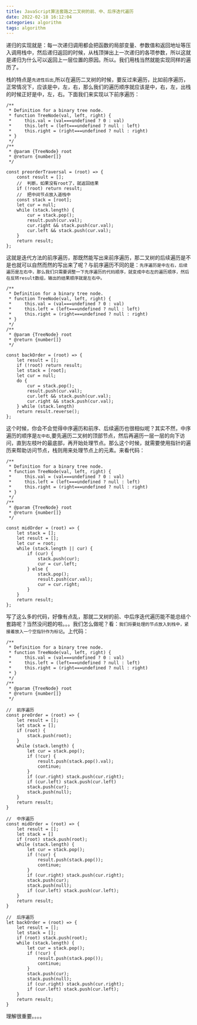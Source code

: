 ```yaml
---
title: JavaScript算法套路之二叉树的前、中、后序迭代遍历
date: 2022-02-18 16:12:04
categories: algorithm
tags: algorithm
---
```

递归的实现就是：每一次递归调用都会把函数的局部变量、参数值和返回地址等压入调用栈中，然后递归返回的时候，从栈顶弹出上一次递归的各项参数，所以这就是递归为什么可以返回上一层位置的原因。所以。我们用栈当然就能实现同样的遍历了。

栈的特点是`先进性后出`,所以在遍历二叉树的时候，要反过来遍历，比如前序遍历，正常情况下，应该是中，左，右，那么我们的遍历顺序就应该是中，右，左，出栈的时候正好是中，左，右。下面我们来实现以下前序遍历：
```
/**
 * Definition for a binary tree node.
 * function TreeNode(val, left, right) {
 *     this.val = (val===undefined ? 0 : val)
 *     this.left = (left===undefined ? null : left)
 *     this.right = (right===undefined ? null : right)
 * }
 */
/**
 * @param {TreeNode} root
 * @return {number[]}
 */

const preorderTraversal = (root) => {
    const result = [];
    //  判断，如果没有root了，就返回结果
    if (!root) return result;
    //  把中间节点放入道栈中
    const stack = [root];
    let cur = null;
    while (stack.length) {
        cur = stack.pop();
        result.push(cur.val);
        cur.right && stack.push(cur.val);
        cur.left && stack.push(cur.val);
    }
    return result;
};
```

这就是迭代方法的前序遍历，那既然能写出来前序遍历，那二叉树的后续遍历是不是也就可以自然而然的写出来了呢？与前序遍历不同的是：`先序遍历是中左右，后续遍历是左右中，那么我们只需要调整一下先序遍历的代码顺序，就变成中右左的遍历顺序，然后在反转result数组，输出的结果顺序就是左右中。`
```
/**
 * Definition for a binary tree node.
 * function TreeNode(val, left, right) {
 *     this.val = (val===undefined ? 0 : val)
 *     this.left = (left===undefined ? null : left)
 *     this.right = (right===undefined ? null : right)
 * }
 */
/**
 * @param {TreeNode} root
 * @return {number[]}
 */

const backOrder = (root) => {
    let result = [];
    if (!root) return result;
    let stack = [root];
    let cur = null;
    do {
        cur = stack.pop();
        result.push(cur.val);
        cur.left && stack.push(cur.val);
        cur.right && stack.push(cur.val);
    } while (stack.length)
    return result.reverse();
};
```
这个时候，你会不会觉得中序遍历和前序、后续遍历也很相似呢？其实不然，中序遍历的顺序是`左中右`,要先遍历二叉树的顶部节点，然后再遍历一层一层的向下访问，直到左枝叶的最底部，再开始处理节点。那么这个时候，就需要使用指针的遍历来帮助访问节点，栈则用来处理节点上的元素。来看代码：
```
/**
 * Definition for a binary tree node.
 * function TreeNode(val, left, right) {
 *     this.val = (val===undefined ? 0 : val)
 *     this.left = (left===undefined ? null : left)
 *     this.right = (right===undefined ? null : right)
 * }
 */
/**
 * @param {TreeNode} root
 * @return {number[]}
 */

const midOrder = (root) => {
    let stack = [];
    let result = [];
    let cur = root;
    while (stack.length || cur) {
        if (cur) {
            stack.push(cur);
            cur = cur.left;
        } else {
            stack.pop();
            result.push(cur.val);
            cur = cur.right;
        }
    }
    return result;
};
```

写了这么多的代码，好像有点乱，那就二叉树的前、中后序迭代遍历能不能总结个套路呢？当然没问题的啦。。。我们怎么做呢？看：`我们将要处理的节点放入到栈中，紧接着放入一个空指针作为标记`。上代码：
```
/**
 * Definition for a binary tree node.
 * function TreeNode(val, left, right) {
 *     this.val = (val===undefined ? 0 : val)
 *     this.left = (left===undefined ? null : left)
 *     this.right = (right===undefined ? null : right)
 * }
 */
/**
 * @param {TreeNode} root
 * @return {number[]}
 */

//  前序遍历
const preOrder = (root) => {
    let result = [];
    let stack = [];
    if (root) {
        stack.push(root);
    }
    while (stack.length) {
        let cur = stack.pop();
        if (!cur) {
            result.push(stack.pop().val);
            continue;
        }
        if (cur.right) stack.push(cur.right);
        if (cur.left) stack.push(cur.left)
        stack.push(cur);
        stack.push(null);
    }
    return result;
}

//  中序遍历
const midOrder = (root) => {
    let result = [];
    let stack = []
    if (root) stack.push(root);
    while (stack.length) {
        let cur = stack.pop();
        if (!cur) {
            result.push(stack.pop());
            continue;
        }
        if (cur.right) stack.push(cur.right);
        stack.push(cur);
        stack.push(null);
        if (cur.left) stack.push(cur.left);
    }
    return result;
}

//  后序遍历
let backOrder = (root) => {
    let result = [];
    let stack = [];
    if (root) stack.push(root);
    while (stack.length) {
        let cur = stack.pop();
        if (!cur) {
            result.push(stack.pop());
            continue;
        }
        stack.push(cur);
        stack.push(null);
        if (cur.right) stack.push(cur.right);
        if (cur.left) stack.push(cur.left);
    }
    return result;
}
```

理解很重要。。。。